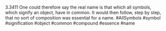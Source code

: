 3.3411 One could therefore say the real name is that which all symbols, which signify an object, have in common. It would then follow, step by step, that no sort of composition was essential for a name.
#AllSymbols #symbol #signification #object #common #compound #essence #name